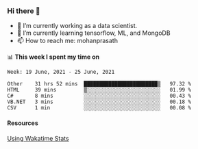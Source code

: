 ### Hi there 👋

- 🔭 I’m currently working as a data scientist.
- 🌱 I’m currently learning tensorflow, ML, and MongoDB
- 📫 How to reach me: mohanprasath

📊 **This week I spent my time on**
<!--START_SECTION:waka-->
```text
Week: 19 June, 2021 - 25 June, 2021

Other    31 hrs 52 mins  ████████████████████████▒   97.32 % 
HTML     39 mins         ▒░░░░░░░░░░░░░░░░░░░░░░░░   01.99 % 
C#       8 mins          ░░░░░░░░░░░░░░░░░░░░░░░░░   00.43 % 
VB.NET   3 mins          ░░░░░░░░░░░░░░░░░░░░░░░░░   00.18 % 
CSV      1 min           ░░░░░░░░░░░░░░░░░░░░░░░░░   00.08 % 
```
<!--END_SECTION:waka-->

#### Resources
[Using Wakatime Stats](https://github.com/marketplace/actions/waka-readme)
